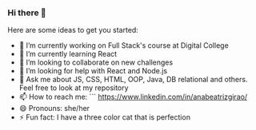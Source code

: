 ### Hi there 👋

Here are some ideas to get you started:

- 🔭 I’m currently working on Full Stack's course at Digital College
- 🌱 I’m currently learning React
- 👯 I’m looking to collaborate on new challenges
- 🤔 I’m looking for help with React and Node.js
- 💬 Ask me about JS, CSS, HTML, OOP, Java, DB relational and others. Feel free to look at my repository
- 📫 How to reach me: ``` https://www.linkedin.com/in/anabeatrizgirao/
- 😄 Pronouns: she/her
- ⚡ Fun fact: I have a three color cat that is perfection
